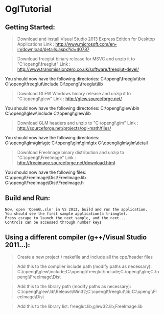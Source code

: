 OglTutorial
===========

Getting Started:
----------------
> Download and install Visual Studio 2013 Express Edition for Desktop Applications
  Link : http://www.microsoft.com/en-in/download/details.aspx?id=40787
  
> Download freeglut binary release for MSVC and unzip it to "C:\opengl\freeglut"
  Link : http://www.transmissionzero.co.uk/software/freeglut-devel/ 

  You should now have the following directories:
	C:\opengl\freeglut\bin
	C:\opengl\freeglut\include
	C:\opengl\freeglut\lib
 
> Download GLEW Windows binary release and unzip it to "C:\opengl\glew"
  Link : http://glew.sourceforge.net/
  
  You should now have the following directories:
	C:\opengl\glew\bin
	C:\opengl\glew\include
	C:\opengl\glew\lib

> Download GLM headers and unzip to "C:\opengl\glm"
  Link : http://sourceforge.net/projects/ogl-math/files/

  You should now have the following directories:	
	C:\opengl\glm\glm\gtc
	C:\opengl\glm\glm\gtx
	C:\opengl\glm\glm\detail

> Download FreeImage binary distribution and unzip to "C:\opengl\FreeImage"	
  Link : http://freeimage.sourceforge.net/download.html
  
  You should now have the following files:
    C:\opengl\FreeImage\Dist\FreeImage.lib
    C:\opengl\FreeImage\Dist\FreeImage.h

Build and Run:
--------------
	Now, open 'OpenGL.sln' in VS 2013, build and run the application. 
	You should see the first sample application(a triangle). 
	Press escape to launch the next sample, and the next...
	Controls can be accessed through number keys

Using a different compiler (g++/Visual Studio 2011...):
-------------------------------------------------------
> Create a new project / makefile and include all the cpp/header files

> Add this to the compiler include path (modify paths as necessary):
	C:\opengl\glew\include;C:\opengl\freeglut\include;C:\opengl\glm;C:\opengl\FreeImage\Dist
	
> Add this to the library path (modify paths as necessary):
	C:\opengl\glew\lib\Release\Win32;C:\opengl\freeglut\lib;C:\opengl\FreeImage\Dist
	
> Add this to the library list:
	freeglut.lib;glew32.lib;FreeImage.lib
